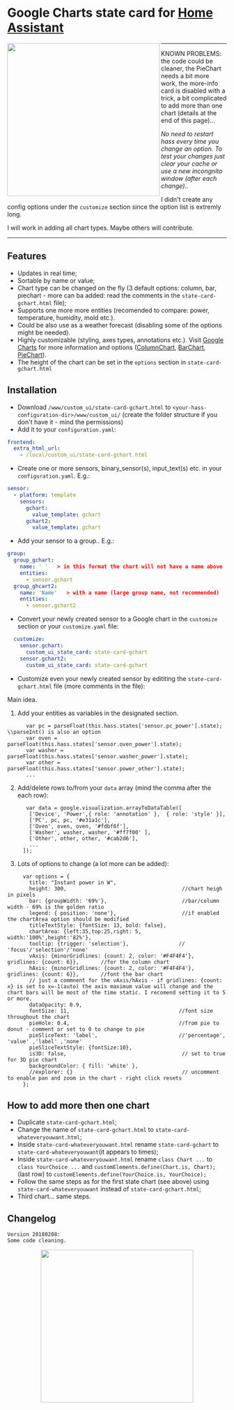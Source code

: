 # Google Charts state card for [Home Assistant](https://home-assistant.io)

<img align="left" src="https://i.imgur.com/XSTSlds.gif" height="350">

***
KNOWN PROBLEMS: the code could be cleaner, the PieChart needs a bit more work, the more-info card is disabled with a trick, a bit complicated to add more than one chart (details at the end of this page)...

_No need to restart hass every time you change an option. To test your changes just clear your cache or use a new incongnito window (after each change).._

I didn't create any config options under the `customize` section since the option list is extremly long.

I will work in adding all chart types. Maybe others will contribute.
***


## Features
* Updates in real time;
* Sortable by name or value;
* Chart type can be changed on the fly (3 default options: column, bar, piechart - more can ba added: read the comments in the `state-card-gchart.html` file);
* Supports one more more entities (recomended to compare: power, temperature, humidity, mold etc.).
* Could be also use as a weather forecast (disabling some of the options might be needed).
* Highly customizable (styling, axes types, annotations etc.). Visit [Google Charts](https://developers.google.com/chart/interactive/docs/gallery) for more information and options ([ColumnChart](https://developers.google.com/chart/interactive/docs/gallery/columnchart), [BarChart](https://developers.google.com/chart/interactive/docs/gallery/barchart), [PieChart](https://developers.google.com/chart/interactive/docs/gallery/piechart)).
* The height of the chart can be set in the `options` section in `state-card-gchart.html`

## Installation
* Download `/www/custom_ui/state-card-gchart.html` to `<your-hass-configuration-dir>/www/custom_ui/` (create the folder structure if you don't have it - mind the permissions)
* Add it to your `configuration.yaml`:
```yaml
frontend:
  extra_html_url:
    - /local/custom_ui/state-card-gchart.html
```
* Create one or more sensors, binary_sensor(s), input_text(s) etc. in your `configuration.yaml`. E.g.:
```yaml
sensor:
  - platform: template
    sensors:
      gchart:
        value_template: gchart
      gchart2:
        value_template: gchart
```
* Add your sensor to a group.. E.g.:
```yaml
group:
  group_gchart:
    name: ' '   > in this format the chart will not have a name above
    entities:
      - sensor.gchart
  group_ghcart2:
    name: 'Name'   > with a name (large group name, not recommended)
    entities:
      - sensor.gchart2
```
* Convert your newly created sensor to a Google chart in the `customize` section or your `customize.yaml` file:

```yaml
  customize:
    sensor.gchart:
      custom_ui_state_card: state-card-gchart
    sensor.gchart2:
      custom_ui_state_card: state-card-gchart

 ```
 * Customize even your newly created sensor by edititing the `state-card-gchart.html` file (more comments in the file):

Main idea.
1. Add your entities as variables in the designated section.
```
      var pc = parseFloat(this.hass.states['sensor.pc_power'].state);         \\parseInt() is also an option
      var oven = parseFloat(this.hass.states['sensor.oven_power'].state);
      var washer = parseFloat(this.hass.states['sensor.washer_power'].state);
      var other = parseFloat(this.hass.states['sensor.power_other'].state);
      ...
 ```
 2. Add/delete rows to/from your `data` array (mind the comma after the each row):
 ```
       var data = google.visualization.arrayToDataTable([
        ['Device', 'Power',{ role: 'annotation' },  { role: 'style' }],
        ['PC', pc, pc, '#e31a1c'],
        ['Oven', oven, oven, '#fdbf6f'],
        ['Washer', washer, washer, '#ff7f00' ],
        ['Other', other, other, '#cab2d6'],
        ...
      ]);
 ```
 3. Lots of options to change (a lot more can be added):
 ```
      var options = {
        title: "Instant power in W",
        height: 300,                                     //chart heigh in pixels
        bar: {groupWidth: '69%'},                        //bar/column width - 69% is the golden ratio
        legend: { position: 'none'},                     //if enabled the chartArea option should be modified
        titleTextStyle: {fontSize: 13, bold: false},
        chartArea: {left:35,top:25,right: 5, width:'100%',height:'82%'},
        tooltip: {trigger: 'selection'},                // 'focus'/'selection'/'none'
        vAxis: {minorGridlines: {count: 2, color: '#F4F4F4'}, gridlines: {count: 6}},       //for the column chart 
        hAxis: {minorGridlines: {count: 2, color: '#F4F4F4'}, gridlines: {count: 6}},       //font the bar chart
        // just a commnent for the vAxis/hAxis - if gridlines: {count: x} is set to x=-1(auto) the axis maximum value will change and the chart bars will be most of the time static. I recomend setting it to 5 or more.
        dataOpacity: 0.9,
        fontSize: 11,                                   //font size throughout the chart
        pieHole: 0.4,                                   //from pie to donut - comment or set to 0 to change to pie 
        pieSliceText: 'label',                          //'percentage', 'value' ,'label' ,'none'
        pieSliceTextStyle: {fontSize:10},
        is3D: false,                                     // set to true for 3D pie chart
        backgroundColor: { fill: 'white' },
        //explorer: {}                                   // uncomment to enable pan and zoom in the chart - right click resets
      };
 ```
## How to add more then one chart
* Duplicate `state-card-gchart.html`;
* Change the name of `state-card-gchart.html` to `state-card-whateveryouwant.html`;
* Inside `state-card-whateveryouwant.html` rename `state-card-gchart` to `state-card-whateveryouwant`(it appears to times);
* Inside `state-card-whateveryouwant.html` rename `class Chart ...` to `class YourChoice ...` and `customElements.define(Chart.is, Chart);` (last row) to `customElements.define(YourChoice.is, YourChoice);`
* Follow the same steps as for the first state chart (see above) using `state-card-whateveryouwant` instead of `state-card-gchart.html`;
* Third chart... same steps.

## Changelog
```
Version 20180208:
Some code cleaning.
```
<div style="text-align:center"><img src="https://i.imgur.com/HlveuIS.jpg" height="350"></div>
